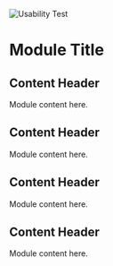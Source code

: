 ![Usability Test](../../assets/images/common/dave-hoefler-vl2uAIdBWJ8-unsplash.jpg ':class=banner-image')

# Module Title

## Content Header
Module content here.

## Content Header
Module content here.

## Content Header  
Module content here.

## Content Header
Module content here.
